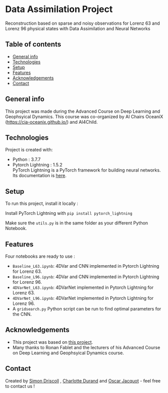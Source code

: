 # Data Assimilation Project 

Reconstruction based on sparse and noisy observations for Lorenz 63 and Lorenz 96 physical states with Data Assimilation and Neural Networks

## Table of contents
* [General info](#general-info)
* [Technologies](#technologies)
* [Setup](#setup)
* [Features](#features)
* [Acknowledgements](#acknowledgements)
* [Contact](#contact)

## General info
This project was made during the Advanced Course on Deep Learning and Geophsyical Dynamics. This course was co-organized by AI Chairs OceaniX (https://cia-oceanix.github.io/) and AI4Child.
	
## Technologies
Project is created with:
* Python : 3.7.7
* Pytorch Lightning : 1.5.2 <br/>
PyTorch Lightning is a PyTorch framework for building neural networks. Its documentation is  <a href="https://pytorch-lightning.readthedocs.io/en/latest/"> here</a>.
	
## Setup
To run this project, install it locally :

Install PyTorch Lightning with ` pip install pytorch_lightning ` 

Make sure the `utils.py` is in the same folder as your different Python Notebook.

## Features
Four notebooks are ready to use : 
- `Baseline_L63.ipynb`: 4DVar and CNN implemented in Pytorch Lightning for Lorenz 63.
- `Baseline_L96.ipynb`: 4DVar and CNN implemented in Pytorch Lightning for Lorenz 96.
- `4DVarNet_L63.ipynb`: 4DVarNet implemented in Pytorch Lightning for Lorenz 63.
- `4DVarNet_L96.ipynb`: 4DVarNet implemented in Pytorch Lightning for Lorenz 96. 
-  A `gridsearch.py` Python script can be run to find optimal parameters for the CNN.

## Acknowledgements

- This project was based on [this project](https://github.com/CIA-Oceanix/DLGD2021/tree/main/data-assimilation-project).
- Many thanks to Ronan Fablet and the lecturers of his Advanced Course on Deep Learning and Geophsyical Dynamics course.


## Contact
Created by  <a href="https://github.com/simondriscoll">Simon Driscoll</a> , <a href="https://github.com/cdurand95">Charlotte Durand</a> and <a href="https://github.com/ojacquot">Oscar Jacquot</a> - feel free to contact us !


